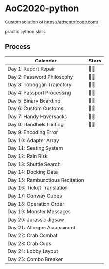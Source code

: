 # AoC2020-python

Custom solution of https://adventofcode.com/

practic python skills

## Process 

| Calendar                        | Stars |
| ------------------------------- | ----- |
| Day 1: Report Repair            | 🌟🌟    |
| Day 2: Password Philosophy      | 🌟🌟    |
| Day 3: Toboggan Trajectory      | 🌟🌟    |
| Day 4: Passport Processing      | 🌟🌟    |
| Day 5: Binary Boarding          | 🌟🌟    |
| Day 6: Custom Customs           | 🌟🌟    |
| Day 7: Handy Haversacks         | 🌟🌟    |
| Day 8: Handheld Halting         | 🌟🌟    |
| Day 9: Encoding Error           |       |
| Day 10: Adapter Array           |       |
| Day 11: Seating System          |       |
| Day 12: Rain Risk               |       |
| Day 13: Shuttle Search          |       |
| Day 14: Docking Data            |       |
| Day 15: Rambunctious Recitation |       |
| Day 16: Ticket Translation      |       |
| Day 17: Conway Cubes            |       |
| Day 18: Operation Order         |       |
| Day 19: Monster Messages        |       |
| Day 20: Jurassic Jigsaw         |       |
| Day 21: Allergen Assessment     |       |
| Day 22: Crab Combat             |       |
| Day 23: Crab Cups               |       |
| Day 24: Lobby Layout            |       |
| Day 25: Combo Breaker           |       |




